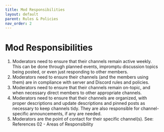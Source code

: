 ```yaml
---
title: Mod Responsibilities
layout: default
parent: Rules & Policies
nav_order: 2
---
```


# Mod Responsibilities

1. Moderators need to ensure that their channels remain active weekly. This can be done through planned events, impromptu discussion topics being posted, or even just responding to other members.
2. Moderators need to ensure their channels (and the members using them) are in compliance with server and Discord rules and policies.
3. Moderators need to ensure that their channels remain on-topic, and when necessary direct members to other appropriate channels.
4. Moderators need to ensure that their channels are organized, with proper descriptions and update descriptions and pinned posts as necessary to keep channels tidy. They are also responsible for channel-specific announcements, if any are needed.
5. Moderators are the point of contact for their specific channel(s). See: References 02 - Areas of Responsibility
